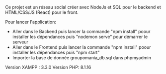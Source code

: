Ce projet est un réseau social créer avec NodeJs et SQL pour le backend et HTML/CSS/JS (React) pour le front. 

Pour lancer l'application:

- Aller dans le Backend puis lancer la commande "npm install" poour installer les dépendances puis  "nodemon serve" pour démarrer le serveur
- Aller dans le Frontend puis lancer la commande "npm install" poour installer les dépendances puis  "npm start" 
- Importer la base de donnée groupomania_db.sql dans phpmyadmin

Version XAMPP : 3.3.0
Version PHP: 8.1.16

